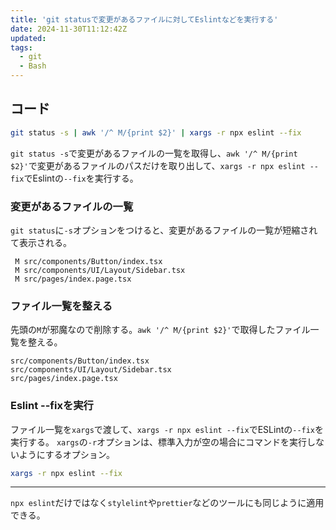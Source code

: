 ```yaml
---
title: 'git statusで変更があるファイルに対してEslintなどを実行する'
date: 2024-11-30T11:12:42Z
updated:
tags:
  - git
  - Bash
---
```


## コード

```bash
git status -s | awk '/^ M/{print $2}' | xargs -r npx eslint --fix
```

`git status -s`で変更があるファイルの一覧を取得し、`awk '/^ M/{print $2}'`で変更があるファイルのパスだけを取り出して、`xargs -r npx eslint --fix`でEslintの`--fix`を実行する。

### 変更があるファイルの一覧

`git status`に`-s`オプションをつけると、変更があるファイルの一覧が短縮されて表示される。

```
 M src/components/Button/index.tsx
 M src/components/UI/Layout/Sidebar.tsx
 M src/pages/index.page.tsx
```

### ファイル一覧を整える

先頭の`M`が邪魔なので削除する。`awk '/^ M/{print $2}'`で取得したファイル一覧を整える。

```
src/components/Button/index.tsx
src/components/UI/Layout/Sidebar.tsx
src/pages/index.page.tsx
```

### Eslint --fixを実行

ファイル一覧を`xargs`で渡して、`xargs -r npx eslint --fix`でESLintの`--fix`を実行する。
`xargs`の`-r`オプションは、標準入力が空の場合にコマンドを実行しないようにするオプション。

```bash
xargs -r npx eslint --fix
```

---

`npx eslint`だけではなく`stylelint`や`prettier`などのツールにも同じように適用できる。
